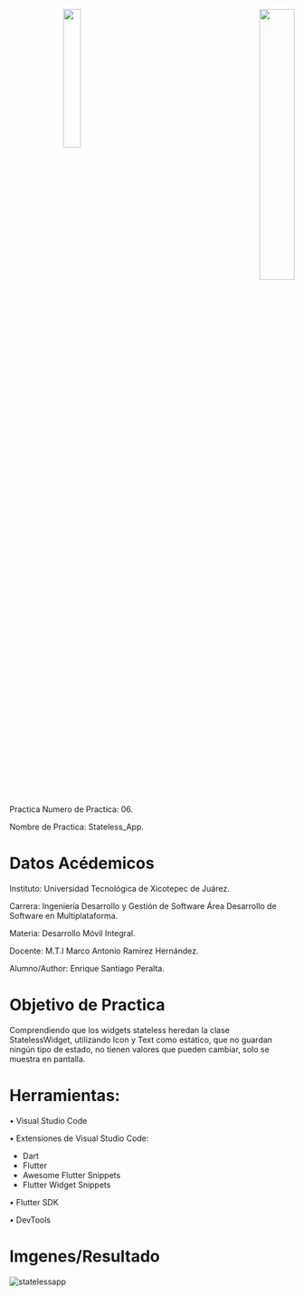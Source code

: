 <p align="right"><img src="https://user-images.githubusercontent.com/79369079/193988245-b785722d-7d24-45b4-afbb-17df8d000c32.png" width="25%" align="left"> <img src="https://user-images.githubusercontent.com/79369079/193988280-3675a479-f021-4a10-8051-63e70b42eceb.png" width="35%"/>
<p>

#
 Practica
Numero de Practica:  06.

Nombre de Practica: Stateless_App.

# Datos Acédemicos
Instituto: Universidad Tecnológica de Xicotepec de Juárez.

Carrera: Ingeniería Desarrollo y Gestión de Software Área Desarrollo de Software en Multiplataforma.

Materia: Desarrollo Móvil Integral.

Docente: M.T.I Marco Antonio Ramírez Hernández.

Alumno/Author: Enrique Santiago Peralta.

# Objetivo de Practica 
Comprendiendo que los widgets stateless heredan la clase StatelessWidget, utilizando Icon y Text como estático, que no guardan ningún tipo de estado, no tienen valores que pueden cambiar, solo se muestra en pantalla.

# Herramientas:
•	Visual Studio Code 

•	Extensiones de Visual Studio Code: 
*	Dart
*	Flutter 
*	Awesome Flutter Snippets
*	Flutter Widget Snippets

•	Flutter SDK

•	DevTools


# Imgenes/Resultado 
![statelessapp](https://user-images.githubusercontent.com/79369079/193977010-d8638996-f3da-4c1d-9f5f-4a6b274b6dac.png)


